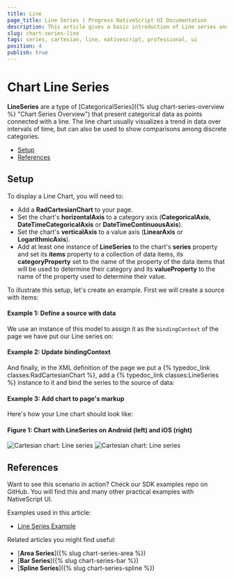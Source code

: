 ```yaml
---
title: Line
page_title: Line Series | Progress NativeScript UI Documentation
description: This article gives a basic introduction of Line series and continues with a sample scenario of how Line series are used.
slug: chart-series-line
tags: series, cartesian, line, nativescript, professional, ui
position: 4
publish: true
---
```


# Chart Line Series

**LineSeries** are a type of [CategoricalSeries]({% slug chart-series-overview %} "Chart Series Overview") that present categorical data as points connected with a line. The line chart usually visualizes a trend in data over intervals of time, but can also be used to show comparisons among discrete categories.

* [Setup](#setup)
* [References](#references)

## Setup

To display a Line Chart, you will need to:
* Add a **RadCartesianChart** to your page.
* Set the chart's **horizontalAxis** to a category axis (**CategoricalAxis**, **DateTimeCategoricalAxis** or **DateTimeContinuousAxis**).
* Set the chart's **verticalAxis** to a value axis (**LinearAxis** or **LogarithmicAxis**).
* Add at least one instance of **LineSeries**  to the chart's **series** property and set its **items** property to a collection of data items, its **categoryProperty** set to the name of the property of the data items that will be used to determine their category and its **valueProperty** to the name of the property used to determine their value.

To illustrate this setup, let's create an example. First we will create a source with items:

#### Example 1: Define a source with data

<snippet id='categorical-source'/>

We use an instance of this model to assign it as the `bindingContext` of the page we have put our Line series on:

#### Example 2: Update bindingContext

<snippet id='line-series-binding-context'/>

And finally, in the XML definition of the page we put a {% typedoc_link classes:RadCartesianChart %}, add a {% typedoc_link classes:LineSeries %} instance to it and bind the series to the source of data:

#### Example 3: Add chart to page's markup

<snippet id='line-series'/>

Here's how your Line chart should look like:

#### Figure 1: Chart with LineSeries on Android (left) and iOS (right)

![Cartesian chart: Line series](../../../../img/ns_ui/line_series_android.png "Line series on Android.") ![Cartesian chart: Line series](../../../../img/ns_ui/line_series_ios.png "Line series on iOS.")

## References

Want to see this scenario in action?
Check our SDK examples repo on GitHub. You will find this and many other practical examples with NativeScript UI.

Examples used in this article:

* [Line Series Example](https://github.com/NativeScript/nativescript-ui-samples/tree/master/chart/app/examples/series/line)

Related articles you might find useful:

* [**Area Series**]({% slug chart-series-area %})
* [**Bar Series**]({% slug chart-series-bar %})
* [**Spline Series**]({% slug chart-series-spline %})
